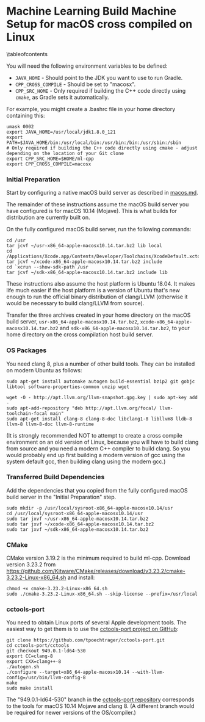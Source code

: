 # Machine Learning Build Machine Setup for macOS cross compiled on Linux

\tableofcontents

You will need the following environment variables to be defined:

- `JAVA_HOME` - Should point to the JDK you want to use to run Gradle.
- `CPP_CROSS_COMPILE` - Should be set to "macosx".
- `CPP_SRC_HOME` - Only required if building the C++ code directly using `cmake`, as Gradle sets it automatically.

For example, you might create a .bashrc file in your home directory containing this:

```
umask 0002
export JAVA_HOME=/usr/local/jdk1.8.0_121
export PATH=$JAVA_HOME/bin:/usr/local/bin:/usr/bin:/bin:/usr/sbin:/sbin
# Only required if building the C++ code directly using cmake - adjust depending on the location of your Git clone
export CPP_SRC_HOME=$HOME/ml-cpp
export CPP_CROSS_COMPILE=macosx
```

### Initial Preparation

Start by configuring a native macOS build server as described in [macos.md](macos.md).

The remainder of these instructions assume the macOS build server you have configured is for macOS 10.14 (Mojave).  This is what builds for distribution are currently built on.

On the fully configured macOS build server, run the following commands:

```
cd /usr
tar jcvf ~/usr-x86_64-apple-macosx10.14.tar.bz2 lib local
cd /Applications/Xcode.app/Contents/Developer/Toolchains/XcodeDefault.xctoolchain/usr
tar jcvf ~/xcode-x86_64-apple-macosx10.14.tar.bz2 include
cd `xcrun --show-sdk-path`/usr
tar jcvf ~/sdk-x86_64-apple-macosx10.14.tar.bz2 include lib
```

These instructions also assume the host platform is Ubuntu 18.04.  It makes life much easier if the host platform is a version of Ubuntu that's new enough to run the official binary distribution of clang/LLVM (otherwise it would be necessary to build clang/LLVM from source).

Transfer the three archives created in your home directory on the macOS build server, `usr-x86_64-apple-macosx10.14.tar.bz2`, `xcode-x86_64-apple-macosx10.14.tar.bz2` and `sdk-x86_64-apple-macosx10.14.tar.bz2`, to your home directory on the cross compilation host build server.

### OS Packages

You need clang 8, plus a number of other build tools.  They can be installed on modern Ubuntu as follows:

```
sudo apt-get install automake autogen build-essential bzip2 git gobjc libtool software-properties-common unzip wget

wget -O - http://apt.llvm.org/llvm-snapshot.gpg.key | sudo apt-key add -
sudo apt-add-repository "deb http://apt.llvm.org/focal/ llvm-toolchain-focal main"
sudo apt-get install clang-8 clang-8-doc libclang1-8 libllvm8 lldb-8 llvm-8 llvm-8-doc llvm-8-runtime
```

(It is strongly recommended NOT to attempt to create a cross compile environment on an old version of Linux, because you will have to build clang from source and you need a modern C++ compiler to build clang.  So you would probably end up first building a modern version of gcc using the system default gcc, then building clang using the modern gcc.)

### Transferred Build Dependencies

Add the dependencies that you copied from the fully configured macOS build server in the "Initial Preparation" step.

```
sudo mkdir -p /usr/local/sysroot-x86_64-apple-macosx10.14/usr
cd /usr/local/sysroot-x86_64-apple-macosx10.14/usr
sudo tar jxvf ~/usr-x86_64-apple-macosx10.14.tar.bz2
sudo tar jxvf ~/xcode-x86_64-apple-macosx10.14.tar.bz2
sudo tar jxvf ~/sdk-x86_64-apple-macosx10.14.tar.bz2
```

### CMake

CMake version 3.19.2 is the minimum required to build ml-cpp. Download version 3.23.2 from <https://github.com/Kitware/CMake/releases/download/v3.23.2/cmake-3.23.2-Linux-x86_64.sh> and install:

```
chmod +x cmake-3.23.2-Linux-x86_64.sh
sudo ./cmake-3.23.2-Linux-x86_64.sh --skip-license --prefix=/usr/local
```

### cctools-port

You need to obtain Linux ports of several Apple development tools.  The easiest way to get them is to use the [cctools-port project on GitHub](https://github.com/tpoechtrager/cctools-port):

```
git clone https://github.com/tpoechtrager/cctools-port.git
cd cctools-port/cctools
git checkout 949.0.1-ld64-530
export CC=clang-8
export CXX=clang++-8
./autogen.sh
./configure --target=x86_64-apple-macosx10.14 --with-llvm-config=/usr/bin/llvm-config-8
make
sudo make install
```

The "949.0.1-ld64-530" branch in the [cctools-port repository](https://github.com/tpoechtrager/cctools-port) corresponds to the tools for macOS 10.14 Mojave and clang 8.  (A different branch would be required for newer versions of the OS/compiler.)

